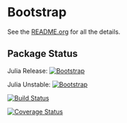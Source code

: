# Bootstrap

See the [README.org](README.org) for all the details.


## Package Status

Julia Release: [![Bootstrap](http://pkg.julialang.org/badges/Bootstrap_release.svg)](http://pkg.julialang.org/?pkg=Bootstrap&ver=release)

Julia Unstable: [![Bootstrap](http://pkg.julialang.org/badges/Bootstrap_nightly.svg)](http://pkg.julialang.org/?pkg=Bootstrap&ver=nightly)

[![Build Status](https://travis-ci.org/julian-gehring/Bootstrap.jl.svg?branch=master)](https://travis-ci.org/julian-gehring/Bootstrap.jl)

[![Coverage Status](https://img.shields.io/coveralls/julian-gehring/Bootstrap.jl.svg)](https://coveralls.io/r/julian-gehring/Bootstrap.jl)

